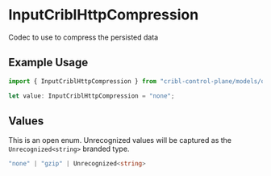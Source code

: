 # InputCriblHttpCompression

Codec to use to compress the persisted data

## Example Usage

```typescript
import { InputCriblHttpCompression } from "cribl-control-plane/models/operations";

let value: InputCriblHttpCompression = "none";
```

## Values

This is an open enum. Unrecognized values will be captured as the `Unrecognized<string>` branded type.

```typescript
"none" | "gzip" | Unrecognized<string>
```